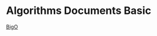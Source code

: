 # Algorithms Documents Basic

[BigO](https://github.com/niksolaz/Algorithm-doc/blob/develop/BigO/BigO.md)